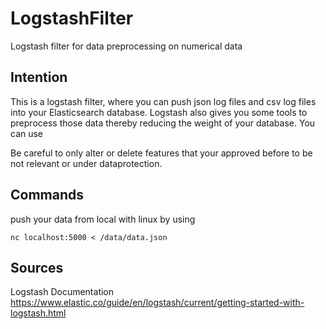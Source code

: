 # LogstashFilter
Logstash filter for data preprocessing on numerical data

## Intention
This is a logstash filter, where you can push json log files and csv log files into your Elasticsearch database. Logstash also gives you 
some tools to preprocess those data thereby reducing the weight of your database. You can use 

Be careful to only alter or delete features that your approved before to be not relevant or under dataprotection.

## Commands

push your data from local with linux by using 
```
nc localhost:5000 < /data/data.json
```

## Sources
Logstash Documentation
https://www.elastic.co/guide/en/logstash/current/getting-started-with-logstash.html
